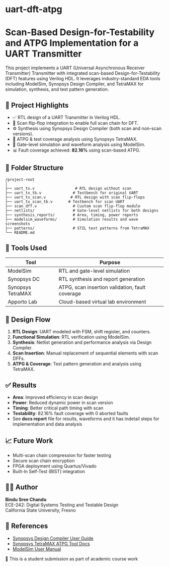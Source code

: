 # uart-dft-atpg

# Scan-Based Design-for-Testability and ATPG Implementation for a UART Transmitter

This project implements a UART (Universal Asynchronous Receiver Transmitter) Transmitter with integrated scan-based Design-for-Testability (DFT) features using Verilog HDL. It leverages industry-standard EDA tools including ModelSim, Synopsys Design Compiler, and TetraMAX for simulation, synthesis, and test pattern generation.

## 📌 Project Highlights

- ✅ RTL design of a UART Transmitter in Verilog HDL.
- 🔁 Scan flip-flop integration to enable full scan chain for DFT.
- ⚙️ Synthesis using Synopsys Design Compiler (both scan and non-scan versions).
- 🧪 ATPG & test coverage analysis using Synopsys TetraMAX.
- 🧼 Gate-level simulation and waveform analysis using ModelSim.
- 📊 Fault coverage achieved: **82.16%** using scan-based ATPG.

## 📁 Folder Structure

```
/project-root
│
├── uart_tx.v                  # RTL design without scan
├── uart_tx_tb.v              # Testbench for original UART
├── uart_tx_scan.v           # RTL design with scan flip-flops
├── uart_tx_scan_tb.v       # Testbench for scan UART
├── scan_dff.v                # Custom scan flip-flop module
├── netlists/                 # Gate-level netlists for both designs
├── synthesis_reports/        # Area, timing, power reports
├── modelsim_waveforms/       # Simulation results and wave screenshots
├── patterns/                 # STIL test patterns from TetraMAX
└── README.md
```

## 🧪 Tools Used

| Tool             | Purpose                                      |
|------------------|----------------------------------------------|
| ModelSim         | RTL and gate-level simulation                |
| Synopsys DC      | RTL synthesis and report generation          |
| Synopsys TetraMAX| ATPG, scan insertion validation, fault coverage |
| Apporto Lab      | Cloud-based virtual lab environment          |

## 🔄 Design Flow

1. **RTL Design**: UART modeled with FSM, shift register, and counters.
2. **Functional Simulation**: RTL verification using ModelSim.
3. **Synthesis**: Netlist generation and performance analysis via Design Compiler.
4. **Scan Insertion**: Manual replacement of sequential elements with scan DFFs.
5. **ATPG & Coverage**: Test pattern generation and analysis using TetraMAX.

## ✅ Results

- **Area**: Improved efficiency in scan design
- **Power**: Reduced dynamic power in scan version
- **Timing**: Better critical path timing with scan
- **Testability**: 82.16% fault coverage with 0 aborted faults
- See **docs report** file for results, waveforms and it has indetail steps for implementation and data analysis

## 📈 Future Work

- Multi-scan chain compression for faster testing
- Secure scan chain encryption
- FPGA deployment using Quartus/Vivado
- Built-In Self-Test (BIST) integration

## 👩‍💻 Author

**Bindu Sree Chandu**  
ECE-242: Digital Systems Testing and Testable Design  
California State University, Fresno  

## 📄 References

- [Synopsys Design Compiler User Guide](https://www.synopsys.com/)
- [Synopsys TetraMAX ATPG Tool Docs](https://www.synopsys.com/)
- [ModelSim User Manual](https://www.mentor.com/)


📄 This is a student submission as part of academic course work



